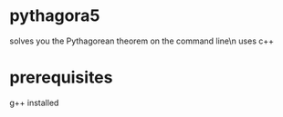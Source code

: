 # pythagora5
solves you the Pythagorean theorem on the command line\n
uses c++
# prerequisites
g++ installed
